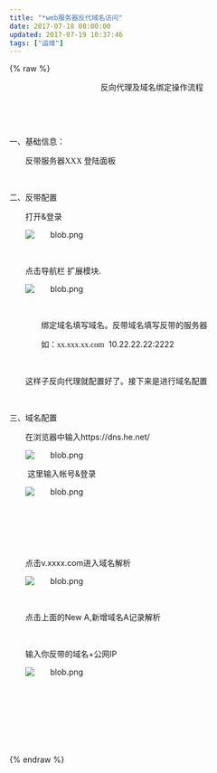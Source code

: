 ```yaml
---
title: "*web服务器反代域名访问"
date: 2017-07-18 08:00:00
updated: 2017-07-19 10:37:46
tags: ["运维"]
---
```

{% raw %}
<p style="text-align:center"><span style="font-family:宋体">反向代理及域名绑定操作流程</span></p><p style="text-align:center">&nbsp;</p><p>&nbsp;</p><p style="margin-left:0;text-indent:0">一、<span style="font-family: 宋体">基础信息：</span></p><p style="text-indent:28px"><span style="font-family:宋体">反带服务器XXX 登陆面板</span></p><p style="text-indent:28px">&nbsp;</p><p style="margin-left:0;text-indent:0">二、<span style="font-family: 宋体">反带配置</span></p><p style="text-indent:28px"><span style="font-family:宋体">打开</span>&amp;<span style="font-family:宋体">登录</span></p><p style="text-indent:28px"><img src="/uploads/ueditor/php/upload/image/20170718/1500371844.png" title="1500371844.png" alt="blob.png"/></p><p style="text-indent:28px">&nbsp;</p><p style="text-indent:28px"><span style="font-family:宋体">点击导航栏</span> <span style="font-family:宋体">扩展模块</span>.</p><p style="text-indent:28px"><img src="/uploads/ueditor/php/upload/image/20170718/1500371853.png" title="1500371853.png" alt="blob.png"/></p><p style="text-indent:28px">&nbsp;</p><p style="margin-left:28px;text-indent:28px"><span style="font-family:宋体">绑定域名填写域名。反带域名填写反带的服务器</span></p><p style="margin-left:28px;text-indent:28px"><span style="font-family:宋体">如：xx.xxx.xx.com</span>&nbsp; 10.22.22.22:2222</p><p>&nbsp;</p><p style="text-indent:28px"><span style="font-family:宋体">这样子反向代理就配置好了。接下来是进行域名配置</span></p><p style="text-indent:28px">&nbsp;</p><p style="margin-left:0;text-indent:0">三、<span style="font-family: 宋体">域名配置</span></p><p style="text-indent:28px"><span style="font-family:宋体">在浏览器中输入</span>https://dns.he.net/</p><p style="text-indent:28px"><img src="/uploads/ueditor/php/upload/image/20170718/1500371902.png" title="1500371902.png" alt="blob.png"/></p><p style="text-indent:28px">&nbsp;<span style="font-family:宋体">这里输入帐号</span>&amp;<span style="font-family:宋体">登录</span></p><p style="text-indent:28px"><img src="/uploads/ueditor/php/upload/image/20170718/1500371931.png" title="1500371931.png" alt="blob.png"/></p><p style="text-indent:28px">&nbsp;</p><p style="text-indent:28px">&nbsp;</p><p style="text-indent:28px">&nbsp;</p><p style="text-indent:28px"><span style="font-family:宋体">点击</span>v.xxxx.com<span style="font-family:宋体">进入域名解析</span></p><p style="text-indent:28px"><img src="/uploads/ueditor/php/upload/image/20170718/1500372042.png" title="1500372042.png" alt="blob.png"/></p><p style="text-indent:28px">&nbsp;</p><p style="text-indent:28px"><span style="font-family:宋体">点击上面的</span>New A,<span style="font-family:宋体">新增域名</span>A<span style="font-family:宋体">记录解析</span></p><p style="text-indent:28px">&nbsp;</p><p style="text-indent:28px"><span style="font-family:宋体">输入你反带的域名</span>+<span style="font-family:宋体">公网</span>IP&nbsp;</p><p style="text-indent:28px"><img src="/uploads/ueditor/php/upload/image/20170718/1500372087.png" title="1500372087.png" alt="blob.png"/></p><p style="text-indent:28px">&nbsp;</p><p style="text-indent:28px">&nbsp;</p><p style="text-indent:28px">&nbsp;</p><p><br/></p>
{% endraw %}
